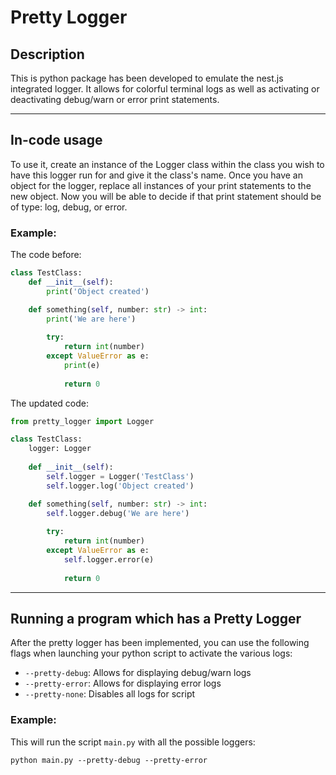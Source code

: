 # Pretty Logger
## Description
This is python package has been developed to emulate the nest.js integrated logger.
It allows for colorful terminal logs as well as activating or deactivating debug/warn or error print statements.

---

## In-code usage
To use it, create an instance of the Logger class within the class you wish to have this logger run for and give it the class's name.
Once you have an object for the logger, replace all instances of your print statements to the new object.
Now you will be able to decide if that print statement should be of type: log, debug, or error.
### Example:
The code before:
```python
class TestClass:
    def __init__(self):
        print('Object created')

    def something(self, number: str) -> int:
        print('We are here')
        
        try:
            return int(number)
        except ValueError as e:
            print(e)
            
            return 0
```
The updated code:
```python
from pretty_logger import Logger

class TestClass:
    logger: Logger
    
    def __init__(self):
        self.logger = Logger('TestClass')
        self.logger.log('Object created')

    def something(self, number: str) -> int:
        self.logger.debug('We are here')
        
        try:
            return int(number)
        except ValueError as e:
            self.logger.error(e)
            
            return 0
```

---

## Running a program which has a Pretty Logger
After the pretty logger has been implemented, you can use the following flags when launching your python script to activate the various logs:
- `--pretty-debug`: Allows for displaying debug/warn logs
- `--pretty-error`: Allows for displaying error logs
- `--pretty-none`: Disables all logs for script

### Example:
This will run the script `main.py` with all the possible loggers:
```
python main.py --pretty-debug --pretty-error
```
